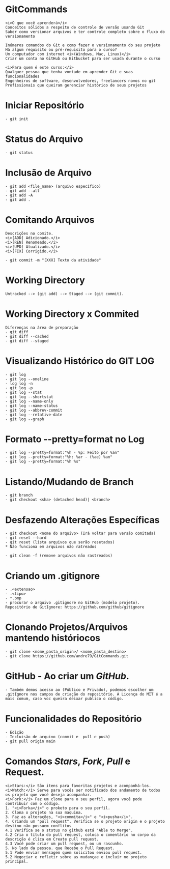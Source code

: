 # GitCommands
    <i>O que você aprenderá</i>
    Conceitos sólidos a respeito de controle de versão usando Git
    Saber como versionar arquivos e ter controle completo sobre o fluxo do versionamento
    
    Inúmeros comandos do Git e como fazer o versionamento do seu projeto
    Há algum requisito ou pré-requisito para o curso?
    Um computador com internet <i>(Windows, Mac, Linux)</i>
    Criar um conta no GitHub ou Bitbucket para ser usada durante o curso
    
    <i>Para quem é este curso:</i>
    Qualquer pessoa que tenha vontade em aprender Git e suas funcionalidades
    Engenheiros de software, desenvolvedores, freelancers novos no git
    Profissionais que queiram gerenciar histórico de seus projetos

# Iniciar Repositório
    - git init

# Status do Arquivo
    - git status

# Inclusão de Arquivo
    - git add <file_name> (arquivo específico)
    - git add --all
    - git add -A
    - git add .

# Comitando Arquivos
    Descrições no comite.
    <i>[ADD] Adicionado.</i>
    <i>[REN] Renomeado.</i>
    <i>[UPD] Atualizado.</i>
    <i>[FIX] Corrigido.</i>
    
    - git commit -m "[XXX] Texto da atividade"

# Working Directory
    Untracked --> (git add) --> Staged --> (git commit).

# Working Directory x Commited
    Diferenças na área de preparação
    - git diff
    - git diff --cached
    - git diff --staged

# Visualizando Histórico do GIT LOG
    - git log
    - git log --oneline
    - log log -n
    - git log -p
    - git log --stat
    - git log --shortstat
    - git log --name-only
    - git log --name-status
    - git log --abbrev-commit
    - git log --relative-date
    - git log --graph

# Formato --pretty=format no Log    
    - git log --pretty=format:"%h - %p: Feito por %an"
    - git log --pretty=format:"%h: %ar - (%ae) %an"
    - git log --pretty=format:"%h %s"

# Listando/Mudando de Branch
    - git branch
    - git checkout <sha> (detached head)| <branch>

# Desfazendo Alterações Específicas
    - git checkout <nome do arquivo> (Irá voltar para versão comitada)
    - git reset --hard
    - git reset (lista arquivos que serão resetados)
    * Não funciona em arquivos não ratreados

    - git clean -f (remove arquivos não rastreados)

# Criando um .gitignore
    - .<extensao>
    - .<tipo>
    - *.bmp
    - procurar o arquivo .gitignore no GitHub (modelo projeto).
    Repositório de GitIgnore: https://github.com/github/gitignore

# Clonando Projetos/Arquivos mantendo históriocos
    - git clone <nome_pasta_origin>/ <nome_pasta_destino>
    - git clone https://github.com/andre79/GitCommands.git

# GitHub - Ao criar um <i>GitHub</i>.
    - Também demos acesso ao (Público e Privado), podemos escolher um .gitIgnore nos campos de criação do repositório. A Licença do MIT é a mais comum, caso voc queira deixar publico o código.

# Funcionalidades do Repositório
    - Edição
    - Incluisão de arquivo (commit e  pull e push)
    - git pull origin main

# Comandos <i>Stars</i>, <i>Fork</i>, <i>Pull</i> e Request.
    <i>Stars:</i> São itens para favoritas projetos e acompanhá-los.
    <i>Watch:</i> Serve para vocês ser notificado dos andamento de todos os projeto que você deseja acompanhar.
    <i>Fork:</i> Faz um clone para o seu perfil, agora você pode contribuir com o código.
    1. "<i>Forka</i>" o proketo para o seu perfil.
    2. Clona o projeto na sua maquina.
    3. Faz as alterações, "<i>commita</i>" e "<i>pusha</i>".
    4. Criando um "pull request". Verifica se o projeto origin e o projeto destino não possuem conflitos
    4.1 Verifica se o ststus no github está "Able to Merge".
    4.2 Cria o título do pull request, coloca o comentário no corpo da descrição é clica em Create pull request.
    4.3 Você pode criar um pull request, ou um rascunho.
    5. No lado da pessoa. que Recebe o Pull Request. 
    5.1 Pode enviar mensagem quem solicitou enviou pull request. 
    5.2 Negociar e refletir sobre as mudançae e incluir no projeto principal.

# 
